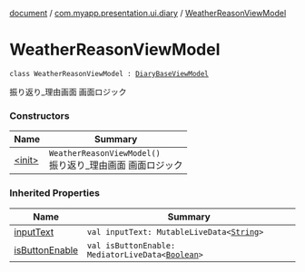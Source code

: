 [document](../../index.md) / [com.myapp.presentation.ui.diary](../index.md) / [WeatherReasonViewModel](./index.md)

# WeatherReasonViewModel

`class WeatherReasonViewModel : `[`DiaryBaseViewModel`](../-diary-base-view-model/index.md)

振り返り_理由画面 画面ロジック

### Constructors

| Name | Summary |
|---|---|
| [&lt;init&gt;](-init-.md) | `WeatherReasonViewModel()`<br>振り返り_理由画面 画面ロジック |

### Inherited Properties

| Name | Summary |
|---|---|
| [inputText](../-diary-base-view-model/input-text.md) | `val inputText: MutableLiveData<`[`String`](https://kotlinlang.org/api/latest/jvm/stdlib/kotlin/-string/index.html)`>` |
| [isButtonEnable](../-diary-base-view-model/is-button-enable.md) | `val isButtonEnable: MediatorLiveData<`[`Boolean`](https://kotlinlang.org/api/latest/jvm/stdlib/kotlin/-boolean/index.html)`>` |
